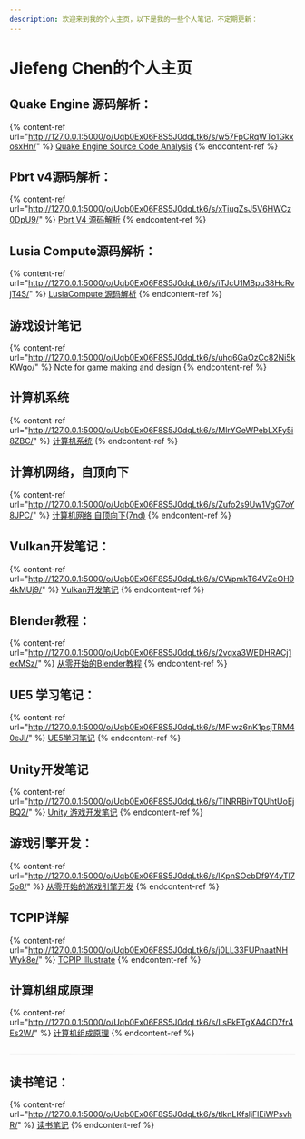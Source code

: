 ```yaml
---
description: 欢迎来到我的个人主页，以下是我的一些个人笔记，不定期更新：
---
```


# Jiefeng Chen的个人主页

## Quake Engine 源码解析：

{% content-ref url="http://127.0.0.1:5000/o/Uqb0Ex06F8S5J0dqLtk6/s/w57FpCRqWTo1GkxosxHn/" %}
[Quake Engine Source Code Analysis](http://127.0.0.1:5000/o/Uqb0Ex06F8S5J0dqLtk6/s/w57FpCRqWTo1GkxosxHn/)
{% endcontent-ref %}

## Pbrt v4源码解析：

{% content-ref url="http://127.0.0.1:5000/o/Uqb0Ex06F8S5J0dqLtk6/s/xTiugZsJ5V6HWCz0DpU9/" %}
[Pbrt V4 源码解析](http://127.0.0.1:5000/o/Uqb0Ex06F8S5J0dqLtk6/s/xTiugZsJ5V6HWCz0DpU9/)
{% endcontent-ref %}

## Lusia Compute源码解析：

{% content-ref url="http://127.0.0.1:5000/o/Uqb0Ex06F8S5J0dqLtk6/s/iTJcU1MBpu38HcRvjT4S/" %}
[LusiaCompute 源码解析](http://127.0.0.1:5000/o/Uqb0Ex06F8S5J0dqLtk6/s/iTJcU1MBpu38HcRvjT4S/)
{% endcontent-ref %}

## 游戏设计笔记

{% content-ref url="http://127.0.0.1:5000/o/Uqb0Ex06F8S5J0dqLtk6/s/uhq6GaOzCc82Ni5kKWgo/" %}
[Note for game making and design](http://127.0.0.1:5000/o/Uqb0Ex06F8S5J0dqLtk6/s/uhq6GaOzCc82Ni5kKWgo/)
{% endcontent-ref %}

## 计算机系统

{% content-ref url="http://127.0.0.1:5000/o/Uqb0Ex06F8S5J0dqLtk6/s/MlrYGeWPebLXFy5i8ZBC/" %}
[计算机系统](http://127.0.0.1:5000/o/Uqb0Ex06F8S5J0dqLtk6/s/MlrYGeWPebLXFy5i8ZBC/)
{% endcontent-ref %}

## 计算机网络，自顶向下

{% content-ref url="http://127.0.0.1:5000/o/Uqb0Ex06F8S5J0dqLtk6/s/Zufo2s9Uw1VgG7oY8JPC/" %}
[计算机网络 自顶向下(7nd)](http://127.0.0.1:5000/o/Uqb0Ex06F8S5J0dqLtk6/s/Zufo2s9Uw1VgG7oY8JPC/)
{% endcontent-ref %}

## Vulkan开发笔记：

{% content-ref url="http://127.0.0.1:5000/o/Uqb0Ex06F8S5J0dqLtk6/s/CWpmkT64VZeOH94kMUj9/" %}
[Vulkan开发笔记](http://127.0.0.1:5000/o/Uqb0Ex06F8S5J0dqLtk6/s/CWpmkT64VZeOH94kMUj9/)
{% endcontent-ref %}

## Blender教程：

{% content-ref url="http://127.0.0.1:5000/o/Uqb0Ex06F8S5J0dqLtk6/s/2vqxa3WEDHRACj1exMSz/" %}
[从零开始的Blender教程](http://127.0.0.1:5000/o/Uqb0Ex06F8S5J0dqLtk6/s/2vqxa3WEDHRACj1exMSz/)
{% endcontent-ref %}

## UE5 学习笔记：

{% content-ref url="http://127.0.0.1:5000/o/Uqb0Ex06F8S5J0dqLtk6/s/MFlwz6nK1psjTRM40eJl/" %}
[UE5学习笔记](http://127.0.0.1:5000/o/Uqb0Ex06F8S5J0dqLtk6/s/MFlwz6nK1psjTRM40eJl/)
{% endcontent-ref %}

## Unity开发笔记

{% content-ref url="http://127.0.0.1:5000/o/Uqb0Ex06F8S5J0dqLtk6/s/TlNRRBivTQUhtUoEjBQ2/" %}
[Unity 游戏开发笔记](http://127.0.0.1:5000/o/Uqb0Ex06F8S5J0dqLtk6/s/TlNRRBivTQUhtUoEjBQ2/)
{% endcontent-ref %}

## 游戏引擎开发：

{% content-ref url="http://127.0.0.1:5000/o/Uqb0Ex06F8S5J0dqLtk6/s/lKpnSOcbDf9Y4yTI75p8/" %}
[从零开始的游戏引擎开发](http://127.0.0.1:5000/o/Uqb0Ex06F8S5J0dqLtk6/s/lKpnSOcbDf9Y4yTI75p8/)
{% endcontent-ref %}

## TCPIP详解

{% content-ref url="http://127.0.0.1:5000/o/Uqb0Ex06F8S5J0dqLtk6/s/j0LL33FUPnaatNHWyk8e/" %}
[TCPIP Illustrate](http://127.0.0.1:5000/o/Uqb0Ex06F8S5J0dqLtk6/s/j0LL33FUPnaatNHWyk8e/)
{% endcontent-ref %}

## 计算机组成原理

{% content-ref url="http://127.0.0.1:5000/o/Uqb0Ex06F8S5J0dqLtk6/s/LsFkETgXA4GD7fr4Es2W/" %}
[计算机组成原理](http://127.0.0.1:5000/o/Uqb0Ex06F8S5J0dqLtk6/s/LsFkETgXA4GD7fr4Es2W/)
{% endcontent-ref %}

<img src=".gitbook/assets/file.excalidraw.svg" alt="" class="gitbook-drawing">

## 读书笔记：

{% content-ref url="http://127.0.0.1:5000/o/Uqb0Ex06F8S5J0dqLtk6/s/tlknLKfsljFlEiWPsvhR/" %}
[读书笔记](http://127.0.0.1:5000/o/Uqb0Ex06F8S5J0dqLtk6/s/tlknLKfsljFlEiWPsvhR/)
{% endcontent-ref %}
